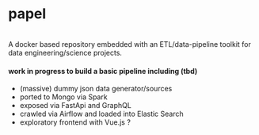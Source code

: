 # papel

<br>A docker based repository embedded with an ETL/data-pipeline toolkit for data engineering/science projects.

#### work in progress to build a basic pipeline including (tbd)
 - (massive) dummy json data generator/sources
 - ported to Mongo via Spark
 - exposed via FastApi and GraphQL
 - crawled via Airflow and loaded into Elastic Search
 - exploratory frontend with Vue.js ?
 
